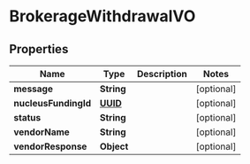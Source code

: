 
# BrokerageWithdrawalVO

## Properties
Name | Type | Description | Notes
------------ | ------------- | ------------- | -------------
**message** | **String** |  |  [optional]
**nucleusFundingId** | [**UUID**](UUID.md) |  |  [optional]
**status** | **String** |  |  [optional]
**vendorName** | **String** |  |  [optional]
**vendorResponse** | **Object** |  |  [optional]



